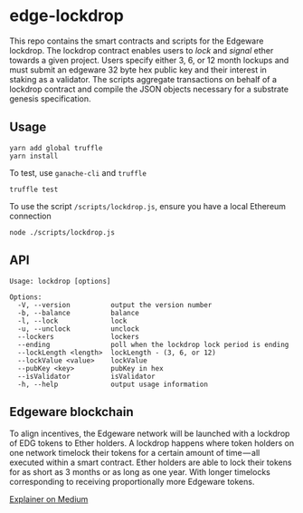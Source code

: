 # edge-lockdrop
This repo contains the smart contracts and scripts for the Edgeware lockdrop. The lockdrop contract enables users to _lock_ and _signal_ ether towards a given project. Users specify either 3, 6, or 12 month lockups and must submit an edgeware 32 byte hex public key and their interest in staking as a validator. The scripts aggregate transactions on behalf of a lockdrop contract and compile the JSON objects necessary for a substrate genesis specification.

## Usage
```
yarn add global truffle
yarn install
```
To test, use `ganache-cli` and `truffle`
```
truffle test
```
To use the script `/scripts/lockdrop.js`, ensure you have a local Ethereum connection
```
node ./scripts/lockdrop.js 
```
## API
```
Usage: lockdrop [options]

Options:
  -V, --version          output the version number
  -b, --balance          balance
  -l, --lock             lock
  -u, --unclock          unclock
  --lockers              lockers
  --ending               poll when the lockdrop lock period is ending
  --lockLength <length>  lockLength - (3, 6, or 12)
  --lockValue <value>    lockValue
  --pubKey <key>         pubKey in hex
  --isValidator          isValidator
  -h, --help             output usage information
```


## Edgeware blockchain
To align incentives, the Edgeware network will be launched with a lockdrop of EDG tokens to Ether holders. A lockdrop happens where token holders on one network timelock their tokens for a certain amount of time — all executed within a smart contract. Ether holders are able to lock their tokens for as short as 3 months or as long as one year. With longer timelocks corresponding to receiving proportionally more Edgeware tokens.

[Explainer on Medium](https://medium.com/commonwealth-labs/whats-in-a-lockdrop-194218a180ca)
